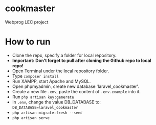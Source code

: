 # cookmaster
Webprog LEC project

# How to run
- Clone the repo, specify a folder for local repository.
- <strong>Important: Don't forget to pull after cloning the Github repo to local repo!</strong>
- Open Terminal under the local repository folder.
- Type <code>composer install</code>
- Run XAMPP, start Apache and MySQL.
- Open phpmyadmin, create new database 'laravel_cookmaster'.
- Create a new file <code>.env</code>, paste the content of <code>.env.example</code> into it.
- Run <code>php artisan key:generate</code>
- In <code>.env</code>, change the value DB_DATABASE to: <code>DB_DATABASE=laravel_cookmaster</code>
- <code>php artisan migrate:fresh --seed</code>
- <code>php artisan serve</code>
